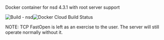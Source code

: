Docker container for nsd 4.3.1 with root server support

![Build - nsd](https://github.com/rootwyrm/dns_docker/workflows/Build%20-%20nsd/badge.svg)![Docker Cloud Build Status](https://img.shields.io/docker/cloud/build/rootwyrm/nsd)

NOTE: TCP FastOpen is left as an exercise to the user. The server will still operate normally without it.
